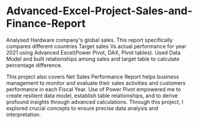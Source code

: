 # Advanced-Excel-Project-Sales-and-Finance-Report

Analysed Hardware company's global sales. This report specifically compares different countries Target sales Vs actual performance for year 2021 using Advanced Excel(Power Pivot, DAX, Pivot tables). Used Data Model and built relationships among sales and target table to calculate percentage difference.

This project also covers Net Sales Performance Report helps business management to monitor and evaluate their sales activities and customers performance in each Fiscal Year. Use of Power Pivot empowered me to create resilient data model, establish table relationships, and to derive profound insights through advanced calculations. Through this project, I explored crucial concepts to ensure precise data analysis and interpretation.
